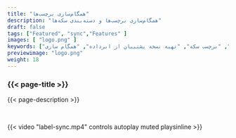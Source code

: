 ```yaml
---
title: "همگام‌سازی برچسب‌ها"
description: "همگام‌سازی برچسب‌ها و دسته‌بندی سکه‌ها"
draft: false
tags: ["Featured", "sync","Features" ]
images: [ "logo.png" ]
keywords: ["همگام سازی", "برچسب سکه", "تهیه نسخه پشتیبان از ابرداده", "همگام سازی"]
previewimage: "logo.png"
weight: 18
---
```


### {{< page-title >}} 
{{< page-description >}} 

<br>


{{< video "label-sync.mp4" controls  autoplay muted playsinline >}}